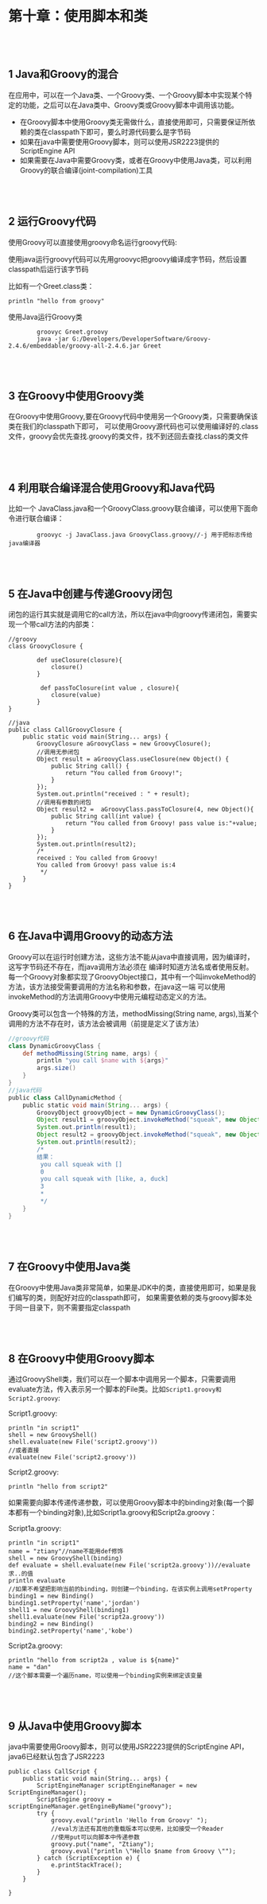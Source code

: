 # 第十章：使用脚本和类



<br/><br/>
## 1  Java和Groovy的混合

在应用中，可以在一个Java类、一个Groovy类、一个Groovy脚本中实现某个特定的功能，之后可以在Java类中、Groovy类或Groovy脚本中调用该功能。

-  在Groovy脚本中使用Groovy类无需做什么，直接使用即可，只需要保证所依赖的类在classpath下即可，要么时源代码要么是字节码
-  如果在java中需要使用Groovy脚本，则可以使用JSR2223提供的ScriptEngine API
-  如果需要在Java中需要Groovy类，或者在Groovy中使用Java类，可以利用Groovy的联合编译(joint-compilation)工具


<br/><br/>
## 2 运行Groovy代码

使用Groovy可以直接使用groovy命名运行groovy代码:

使用java运行groovy代码可以先用groovyc把groovy编译成字节码，然后设置classpath后运行该字节码

 比如有一个Greet.class类：
 
```
println "hello from groovy"
```

使用Java运行Groovy类
```
        groovyc Greet.groovy
        java -jar G:/Developers/DeveloperSoftware/Groovy-2.4.6/embeddable/groovy-all-2.4.6.jar Greet
```

<br/><br/>
## 3 在Groovy中使用Groovy类

在Groovy中使用Groovy,要在Groovy代码中使用另一个Groovy类，只需要确保该类在我们的classpath下即可，
可以使用Groovy源代码也可以使用编译好的.class文件，groovy会优先查找.groovy的类文件，找不到还回去查找.class的类文件

<br/><br/>
## 4 利用联合编译混合使用Groovy和Java代码

比如一个 JavaClass.java和一个GroovyClass.groovy联合编译，可以使用下面命令进行联合编译：

```
        groovyc -j JavaClass.java GroovyClass.groovy//-j 用于把标志传给java编译器
```

<br/><br/>
## 5 在Java中创建与传递Groovy闭包

闭包的运行其实就是调用它的call方法，所以在java中向groovy传递闭包，需要实现一个带call方法的内部类：

```
//groovy
class GroovyClosure {

        def useClosure(closure){
            closure()
        }

         def passToClosure(int value , closure){
            closure(value)
        }
}

//java
public class CallGroovyClosure {
    public static void main(String... args) {
        GroovyClosure aGroovyClass = new GroovyClosure();
        //调用无参闭包
        Object result = aGroovyClass.useClosure(new Object() {
            public String call() {
                return "You called from Groovy!";
            }
        });
        System.out.println("received : " + result);
        //调用有参数的闭包
        Object result2 =  aGroovyClass.passToClosure(4, new Object(){
            public String call(int value) {
                return "You called from Groovy! pass value is:"+value;
            }
        });
        System.out.println(result2);
        /*
        received : You called from Groovy!
        You called from Groovy! pass value is:4
         */
    }
}
```

<br/><br/>
## 6 在Java中调用Groovy的动态方法

Groovy可以在运行时创建方法，这些方法不能从java中直接调用，因为编译时，这写字节码还不存在，而java调用方法必须在
编译时知道方法名或者使用反射。
每一个Groovy对象都实现了GroovyObject接口，其中有一个叫invokeMethod的方法，该方法接受需要调用的方法名称和参数，在java这一端
可以使用invokeMethod的方法调用Groovy中使用元编程动态定义的方法。

Groovy类可以包含一个特殊的方法，methodMissing(String name, args),当某个调用的方法不存在时，该方法会被调用（前提是定义了该方法）

```groovy
//groovy代码
class DynamicGroovyClass {
    def methodMissing(String name, args) {
        println "you call $name with ${args}"
        args.size()
    }
}
//java代码
public class CallDynamicMethod {
    public static void main(String... args) {
        GroovyObject groovyObject = new DynamicGroovyClass();
        Object result1 = groovyObject.invokeMethod("squeak", new Object[]{});
        System.out.println(result1);
        Object result2 = groovyObject.invokeMethod("squeak", new Object[]{"like","a","duck"});
        System.out.println(result2);
        /*
        结果：
         you call squeak with []
         0
         you call squeak with [like, a, duck]
         3
         *
         */
    }
}

```

<br/><br/>
## 7 在Groovy中使用Java类

在Groovy中使用Java类非常简单，如果是JDK中的类，直接使用即可，如果是我们编写的类，则配好对应的classpath即可，
如果需要依赖的类与groovy脚本处于同一目录下，则不需要指定classpath

<br/><br/>
## 8 在Groovy中使用Groovy脚本

通过GroovyShell类，我们可以在一个脚本中调用另一个脚本，只需要调用evaluate方法，传入表示另一个脚本的File类。比如`Script1.groovy和Script2.groovy`:

Script1.groovy:
```
println "in script1"
shell = new GroovyShell()
shell.evaluate(new File('script2.groovy'))
//或者直接
evaluate(new File('script2.groovy'))
```
Script2.groovy:
```
println "hello from script2"
```

如果需要向脚本传递传递参数，可以使用Groovy脚本中的binding对象(每一个脚本都有一个binding对象),比如Script1a.groovy和Script2a.groovy：

Script1a.groovy:
```
println "in script1"
name = "ztiany"//name不能用def修饰
shell = new GroovyShell(binding)
def evaluate = shell.evaluate(new File('script2a.groovy'))//evaluate 求..的值
println evaluate
//如果不希望把影响当前的binding，则创建一个binding，在该实例上调用setProperty
binding1 = new Binding()
binding1.setProperty('name','jordan')
shell1 = new GroovyShell(binding1)
shell1.evaluate(new File('script2a.groovy'))
binding2 = new Binding()
binding2.setProperty('name','kobe')

```

Script2a.groovy:
```
println "hello from script2a , value is ${name}"
name = "dan"
//这个脚本需要一个遍历name，可以使用一个binding实例来绑定该变量
```



<br/><br/>
## 9 从Java中使用Groovy脚本

java中需要使用Groovy脚本，则可以使用JSR2223提供的ScriptEngine API，java6已经默认包含了JSR2223

```
public class CallScript {
    public static void main(String... args) {
        ScriptEngineManager scriptEngineManager = new ScriptEngineManager();
        ScriptEngine groovy = scriptEngineManager.getEngineByName("groovy");
        try {
            groovy.eval("println 'Hello from Groovy' ");
            //eval方法还有其他的重载版本可以使用，比如接受一个Reader
            //使用put可以向脚本中传递参数
            groovy.put("name", "Ztiany");
            groovy.eval("println \"Hello $name from Groovy \"");
        } catch (ScriptException e) {
            e.printStackTrace();
        }
    }

}
```
